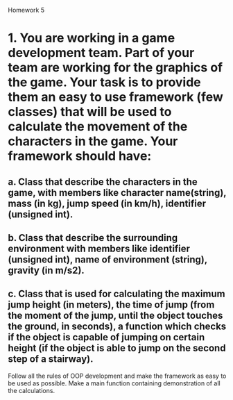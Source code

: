 Homework 5
# 1. You are working in a game development team. Part of your team are working for the graphics of the game. Your task is to provide them an easy to use framework (few classes) that will be used to calculate the movement of the characters in the game. Your framework should have: #
## a. Class that describe the characters in the game, with members like character name(string), mass (in kg), jump speed (in km/h), identifier (unsigned int).
## b. Class that describe the surrounding environment with members like identifier (unsigned int), name of environment (string), gravity (in m/s2).
## c. Class that is used for calculating the maximum jump height (in meters), the time of jump (from the moment of the jump, until the object touches the ground, in seconds), a function which checks if the object is capable of jumping  on certain height (if the object is able to jump on the second step of a stairway).
Follow all the rules of OOP development and make the framework as easy to be used as possible. Make a main function containing demonstration of all the calculations. 